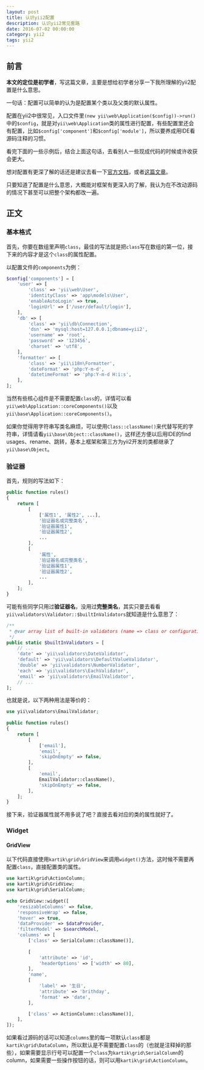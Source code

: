 ```yaml
---
layout: post
title: 认识yii2配置
description: 认识yii2常见套路
date: 2016-07-02 00:00:00
category: yii2
tags: yii2
---
```


## 前言

**本文的定位是初学者**，写这篇文章，主要是想给初学者分享一下我所理解的yii2配置是什么意思。

一句话：配置可以简单的认为是配置某个类以及父类的默认属性。

配置在yii2中很常见，入口文件里`(new yii\web\Application($config))->run()`中的`$config`，就是对`yii\web\Application`类的属性进行配置，有些配置里还会有配置，比如`$config['component']`和`$config['module']`，所以要养成用IDE看源码注释的习惯。

看完下面的一些示例后，结合上面这句话，去看别人一些现成代码的时候或许收获会更大。

想对配置有更深了解的话还是建议去看一下[官方文档](http://www.yiiframework.com/doc-2.0/guide-concept-configurations.html)，或者[这篇文章](http://www.digpage.com/configuration.html)。

只要知道了配置是什么意思，大概能对框架有更深入的了解，我认为在不改动源码的情况下甚至可以把整个架构都改一遍。

## 正文

### 基本格式

首先，你要在数组里声明`class`，最佳的写法就是把`class`写在数组的第一位，接下来的内容才是这个`class`的属性配置。

以配置文件的`components`为例：

```php
$config['components'] = [
    'user' => [
        'class' => 'yii\web\User',
        'identityClass' => 'app\models\User',
        'enableAutoLogin' => true,
        'loginUrl' => ['/user/default/login'],
    ],
    'db' => [
        'class' => 'yii\db\Connection',
        'dsn' => 'mysql:host=127.0.0.1;dbname=yii2',
        'username' => 'root',
        'password' => '123456',
        'charset' => 'utf8',
    ],
    'formatter' => [
        'class' => 'yii\i18n\Formatter',
        'dateFormat' => 'php:Y-m-d',
        'datetimeFormat' => 'php:Y-m-d H:i:s',
    ],
];
```

当然有些核心组件是不需要配置`class`的，详情可以看`yii\web\Application::coreComponents()`以及`yii\base\Application::coreComponents()`。

如果你觉得用字符串写类名麻烦，可以使用`Class::className()`来代替写死的字符串，详情请看`yii\base\Object::className()`，这样还方便以后用IDE的find usages、rename、跳转，基本上框架和第三方为yii2开发的类都继承了`yii\base\Object`。

### 验证器

首先，规则的写法如下：

```php
public function rules()
{
    return [
        [
            ['属性1', '属性2', ...],
            '验证器名或完整类名',
            '验证器属性1',
            '验证器属性2',
            ...
        ],
        [
            '属性',
            '验证器名或完整类名',
            '验证器属性1',
            '验证器属性2',
            ...
        ],
    ];
}
```

可能有些同学只用过**验证器名**，没用过**完整类名**，其实只要去看看`yii\validators\Validator::$builtInValidators`就知道是什么意思了：

```php
/**
 * @var array list of built-in validators (name => class or configuration)
 */
public static $builtInValidators = [
    // ...
    'date' => 'yii\validators\DateValidator',
    'default' => 'yii\validators\DefaultValueValidator',
    'double' => 'yii\validators\NumberValidator',
    'each' => 'yii\validators\EachValidator',
    'email' => 'yii\validators\EmailValidator',
    // ...
];
```

也就是说，以下两种用法是等价的：

```php
use yii\validators\EmailValidator;
 
public function rules()
{
    return [
        [
            ['email'],
            'email',
            'skipOnEmpty' => false,
        ],
        [
            'email',
            EmailValidator::className(),
            'skipOnEmpty' => false,
        ],
    ];
}
```

接下来，验证器属性就不用多说了吧？直接去看对应的类的属性就好了。

### Widget

#### GridView

以下代码直接使用`kartik\grid\GridView`来调用`widget()`方法，这时候不需要再配置`class`，直接配置类的属性。

```php
use kartik\grid\ActionColumn;
use kartik\grid\GridView;
use kartik\grid\SerialColumn;
 
echo GridView::widget([
    'resizableColumns' => false,
    'responsiveWrap' => false,
    'hover' => true,
    'dataProvider' => $dataProvider,
    'filterModel' => $searchModel,
    'columns' => [
        ['class' => SerialColumn::className()],
        
        [
            'attribute' => 'id',
            'headerOptions' => ['width' => 80],
        ],
        'name',
        [
            'label' => '生日',
            'attribute' => 'brithday',
            'format' => 'date',
        ],

        ['class' => ActionColumn::className()],
    ],
]);
```

如果看过源码的话可以知道`columns`里的每一项默认`class`都是`kartik\grid\DataColumn`，所以默认是不需要配置`class`的（也就是注释掉的那些），如果需要显示行号可以配置一个`class`为`kartik\grid\SerialColumn`的column，如果需要一些操作按钮的话，则可以用`kartik\grid\ActionColumn`。
